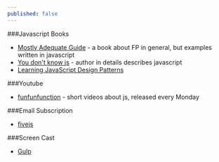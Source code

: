 ```yaml
---
published: false
---
```






###Javascript Books
- [Mostly Adequate Guide](https://drboolean.gitbooks.io/mostly-adequate-guide/) - a book about FP in general, but examples written in javascript
- [You don't know js](https://github.com/getify/You-Dont-Know-JS) - author in details describes javascript
- [Learning JavaScript Design Patterns](https://addyosmani.com/resources/essentialjsdesignpatterns/book/)

###Youtube
- [funfunfunction](https://www.youtube.com/channel/UCO1cgjhGzsSYb1rsB4bFe4Q) - short videos about js, released every Monday

###Email Subscription
- [fivejs](https://fivejs.codeschool.com/)

###Screen Cast
- [Gulp](https://www.youtube.com/playlist?list=PLDyvV36pndZFLTE13V4qNWTZbeipNhCgQ)
